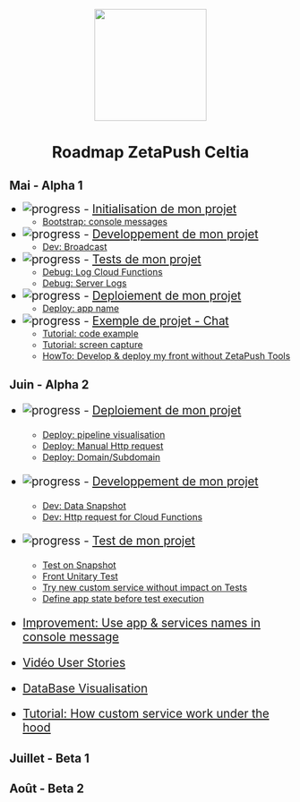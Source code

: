 
<p align="center">
  <img width="200" src="https://zetapush.com/assets/img/zt_logo@2x.png">
</p>
<h1 align="center">Roadmap ZetaPush Celtia</h1>

## Mai - Alpha 1
  *  ![progress](http://progressed.io/bar/85) - [Initialisation de mon projet](https://github.com/zetapush/zetapush-next-open-specification/issues/39)
      * [Bootstrap: console messages](https://github.com/zetapush/zetapush-next-open-specification/issues/13)
  *  ![progress](http://progressed.io/bar/75) - [Developpement de mon projet]()
      * [Dev: Broadcast](https://github.com/zetapush/zetapush-next-open-specification/issues/47)
  *  ![progress](http://progressed.io/bar/50) - [Tests de mon projet]()
      * [Debug: Log Cloud Functions](https://github.com/zetapush/zetapush-next-open-specification/issues/15)
      * [Debug: Server Logs](https://github.com/zetapush/zetapush-next-open-specification/issues/26)
  *  ![progress](http://progressed.io/bar/30) - [Deploiement de mon projet]()
      * [Deploy: app name](https://github.com/zetapush/zetapush-next-open-specification/issues/12)
  *  ![progress](http://progressed.io/bar/20) - [Exemple de projet - Chat]()
      * [Tutorial: code example](https://github.com/zetapush/zetapush-next-open-specification/issues/38)
      * [Tutorial: screen capture](https://github.com/zetapush/zetapush-next-open-specification/issues/36)
      * [HowTo: Develop & deploy my front without ZetaPush Tools](https://github.com/zetapush/zetapush-next-open-specification/issues/28)

## Juin - Alpha 2
  * ![progress](http://progressed.io/bar/0) - [Deploiement de mon projet]()
      * [Deploy: pipeline visualisation](https://github.com/zetapush/zetapush-next-open-specification/issues/32)
      * [Deploy: Manual Http request](https://github.com/zetapush/zetapush-next-open-specification/issues/11)
      * [Deploy: Domain/Subdomain](https://github.com/zetapush/zetapush-next-open-specification/issues/9)
  
  * ![progress](http://progressed.io/bar/0) - [Developpement de mon projet]()
      * [Dev: Data Snapshot](https://github.com/zetapush/zetapush-next-open-specification/issues/10)
      * [Dev: Http request for Cloud Functions](https://github.com/zetapush/zetapush-next-open-specification/issues/43)
  * ![progress](http://progressed.io/bar/0) - [Test de mon projet]()
      * [Test on Snapshot](https://github.com/zetapush/zetapush-next-open-specification/issues/25)
      * [Front Unitary Test](https://github.com/zetapush/zetapush-next-open-specification/issues/24)
      * [Try new custom service without impact on Tests](https://github.com/zetapush/zetapush-next-open-specification/issues/23)
      * [Define app state before test execution](https://github.com/zetapush/zetapush-next-open-specification/issues/22)
  * [Improvement: Use app & services names in console message](https://github.com/zetapush/zetapush-next-open-specification/issues/18)
  * [Vidéo User Stories](https://github.com/zetapush/zetapush-next-open-specification/issues/17)
  * [DataBase Visualisation](https://github.com/zetapush/zetapush-next-open-specification/issues/27)
  * [Tutorial: How custom service work under the hood](https://github.com/zetapush/zetapush-next-open-specification/issues/31)

  ## Juillet - Beta 1

  ## Août - Beta 2



<style>
li{
  font-size: 1.3rem;
}
li>ul>li{
  font-size: 1rem;
}
li > img{
  vertical-align: middle;
  margin-top: -4px;
}
</style>